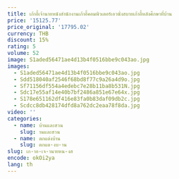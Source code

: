 ```yaml
---
title: เก้าอี้เจ้านายหนังสํานักงานเก้าอี้คอมพิวเตอร์เอวนั่งสบายเก้าอี้หลังศึกษาที่บ้าน
price: '15125.77'
price_original: '17795.02'
currency: THB
discount: 15%
rating: 5
volume: 52
image: S1aded56471ae4d13b4f0516bbe9c043ao.jpg
images:
  - S1aded56471ae4d13b4f0516bbe9c043ao.jpg
  - Sdd518040af2546f68bd8f77c9a26a4d9o.jpg
  - Sf71156df554a4edebc7e28b11ba8b531N.jpg
  - Sdc17e55af14e40b7bf2486a851e67e64x.jpg
  - S178e651162df416e83fa0b83daf09db2c.jpg
  - Scdcc8db428174dfd8a762dc2eaa78f8da.jpg
video: ''
categories:
  - name: บ้านและสวน
    slug: านและสวน
  - name: ตกแต่งบ้าน
    slug: ตกแต-งบ-าน
slug: เก-าอ-เจ-านายหน-งส
encode: okOi2ya
lang: th
---
```

  